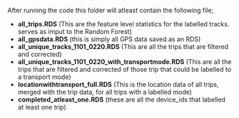 After running the code this folder will atleast contain the following file;
- **all_trips.RDS**          (This are the feature level statistics for the labelled tracks. serves as imput to the Random Forest)
- **all_gpsdata.RDS** (this is simply all GPS data saved as an RDS)
- **all_unique_tracks_1101_0220.RDS** (This are all the trips that are filtered and corrected)
- **all_unique_tracks_1101_0220_with_transportmode.RDS**  (This are all the trips that are filtered and corrected of those trip that could be labelled to a transport mode)
- **locationwithtransport_full.RDS** (This is the location data of all trips, merged with the trip data, for all trips with a labelled mode)
- **completed_atleast_one.RDS** (these are all the device_ids that labelled at least one trip)
